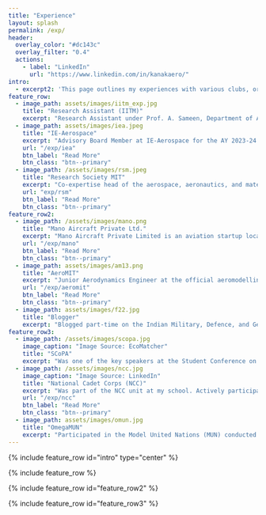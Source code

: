 ```yaml
---
title: "Experience"
layout: splash
permalink: /exp/
header:
  overlay_color: "#dc143c"
  overlay_filter: "0.4"
  actions:
    - label: "LinkedIn"
      url: "https://www.linkedin.com/in/kanakaero/"
intro: 
  - excerpt2: 'This page outlines my experiences with various clubs, organizations, and other professional engagements'
feature_row:
  - image_path: assets/images/iitm_exp.jpg
    title: "Research Assistant (IITM)"
    excerpt: "Research Assistant under Prof. A. Sameen, Department of Aerospace Engineering at the Indian Institute of Technology, Madras.<br><br><b>Date:</b> Ongoing"
  - image_path: assets/images/iea.jpeg
    title: "IE-Aerospace"
    excerpt: "Advisory Board Member at IE-Aerospace for the AY 2023-24. <br> <b>Date:</b> September 2024<br><br>"
    url: "/exp/iea"
    btn_label: "Read More"
    btn_class: "btn--primary"
  - image_path: /assets/images/rsm.jpeg
    title: "Research Society MIT"
    excerpt: "Co-expertise head of the aerospace, aeronautics, and material sciences domains at Manipal’s official student research body for the AY 2023-24.<br> <b>Date:</b> September 2024"
    url: "exp/rsm"
    btn_label: "Read More"
    btn_class: "btn--primary"
feature_row2:
  - image_path: /assets/images/mano.png
    title: "Mano Aircraft Private Ltd."
    excerpt: "Mano Aircraft Private Limited is an aviation startup located in Coimbatore, India and operates in the homebuilt aircraft segment of the industry.<br> <b>Date:</b> May 2023<br>"
    url: "/exp/mano"
    btn_label: "Read More"
    btn_class: "btn--primary"
  - image_path: assets/images/am13.png
    title: "AeroMIT"
    excerpt: "Junior Aerodynamics Engineer at the official aeromodelling team of the Manipal Institute of Technology, Manipal, India. <br> <b>Date:</b> April 2023"
    url: "/exp/aeromit"
    btn_label: "Read More"
    btn_class: "btn--primary"
  - image_path: assets/images/f22.jpg
    title: "Blogger"
    excerpt: "Blogged part-time on the Indian Military, Defence, and Geopolitics for the <a href=\"https://manipalblog.com/author/kanak-agarwal/\" target=\"_blank\">ManipalBlog</a> and <a href=\"https://www.defencexp.com/author/kanak-agarwal/\" target=\"_blank\">DefenceXP</a> websites.<br><b>Date:</b> 2023"
feature_row3:
  - image_path: /assets/images/scopa.jpg
    image_caption: "Image Source: EcoMatcher"
    title: "SCoPA"
    excerpt: "Was one of the key speakers at the Student Conference on the Paris Agreement (SCoPA), where my school represented India. I spoke on a global platform about India’s climate issues and what we as a country are doing to mitigate these problems.<br> <b>Date:</b> March 2020"
  - image_path: /assets/images/ncc.jpg
    image_caption: "Image Source: LinkedIn"
    title: "National Cadet Corps (NCC)"
    excerpt: "Was part of the NCC unit at my school. Actively participated in various camps, rallies, and social awareness drives.<br> <b>Date:</b> April 2018"
    url: "/exp/ncc"
    btn_label: "Read More"
    btn_class: "btn--primary"
  - image_path: assets/images/omun.jpg
    title: "OmegaMUN"
    excerpt: "Participated in the Model United Nations (MUN) conducted by my school. Represented Canada, and the topic of the MUN was whether Weapons of Mass Destruction (WMD) should be banned. All the countries reached a consensus and a resolution was drafted.<br> <b>Date:</b> April 2018<br>"
---
```


{% include feature_row id="intro" type="center" %}

{% include feature_row %}

{% include feature_row id="feature_row2" %}

{% include feature_row id="feature_row3" %}